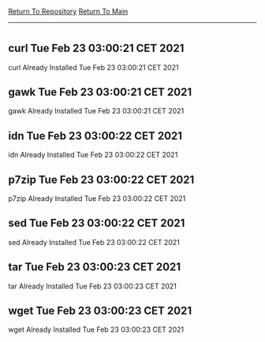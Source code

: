 [Return To Repository](https://github.com/bast69/piholeparser/)
[Return To Main](https://github.com/bast69/piholeparser/blob/master/RecentRunLogs/Mainlog.md)
____________________________________
# 
## curl Tue Feb 23 03:00:21 CET 2021
curl Already Installed Tue Feb 23 03:00:21 CET 2021
## gawk Tue Feb 23 03:00:21 CET 2021
gawk Already Installed Tue Feb 23 03:00:21 CET 2021
## idn Tue Feb 23 03:00:22 CET 2021
idn Already Installed Tue Feb 23 03:00:22 CET 2021
## p7zip Tue Feb 23 03:00:22 CET 2021
p7zip Already Installed Tue Feb 23 03:00:22 CET 2021
## sed Tue Feb 23 03:00:22 CET 2021
sed Already Installed Tue Feb 23 03:00:22 CET 2021
## tar Tue Feb 23 03:00:23 CET 2021
tar Already Installed Tue Feb 23 03:00:23 CET 2021
## wget Tue Feb 23 03:00:23 CET 2021
wget Already Installed Tue Feb 23 03:00:23 CET 2021
